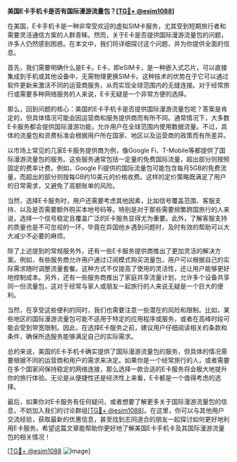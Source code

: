 **美国E卡手机卡是否有国际漫游流量包？[[TG💪+ @esim1088](https://t.me/s/esim1088)]**

在美国，E卡手机卡是一种非常受欢迎的虚拟SIM卡服务，尤其受到短期旅行者和需要灵活通信方案的人群青睐。然而，关于E卡是否提供国际漫游流量包的问题，许多人仍然感到困惑。在本文中，我们将详细探讨这个问题，并为你提供全面的信息。

首先，我们需要明确什么是E卡。E卡，即eSIM卡，是一种嵌入式芯片，可以直接集成到手机或其他设备中，无需物理更换SIM卡。这种技术的优势在于它可以通过软件更新来激活不同的运营商服务，从而实现全球范围内的无缝连接。对于经常旅行或需要多种网络服务的人来说，E卡无疑是一个非常方便的选择。

那么，回到问题的核心：美国的E卡手机卡是否提供国际漫游流量包呢？答案是肯定的，但具体情况可能会因运营商和服务提供商而有所不同。通常情况下，大多数E卡服务都会提供国际漫游功能，允许用户在全球范围内使用数据流量。不过，具体的流量包和资费标准会根据用户所在国家、地区以及运营商的政策而有所差异。

以市场上常见的几家E卡服务提供商为例，像Google Fi、T-Mobile等都提供了国际漫游流量包的服务。这些服务通常包括一定量的免费国际流量，超出部分则按照固定的费率计费。例如，Google Fi提供的国际流量包可能包含每月5GB的免费流量，而超出的部分则按每GB约10美元的价格收费。这样的定价策略既满足了用户的日常需求，又避免了高额账单的风险。

当然，选择E卡服务时，用户还需要考虑其他因素，比如信号覆盖范围、客服支持、以及是否需要额外购买本地号码等。特别是对于那些需要频繁跨国旅行的人来说，选择一个信号稳定且覆盖广泛的E卡服务显得尤为重要。此外，了解客服支持的质量也是不可忽视的一环，毕竟在异国他乡遇到问题时，及时有效的帮助可以大大减少不必要的麻烦。

除了上述提到的常规服务外，还有一些E卡服务提供商推出了更加灵活的解决方案。例如，有些服务商允许用户通过订阅模式购买流量包，用户可以根据自己的实际需求随时调整流量套餐。这种方式不仅提高了使用的灵活性，还让用户能够更好地控制成本。另外，还有一些服务商推出了家庭共享流量计划，允许多个设备共享同一份流量包，这对于经常与家人或朋友一起旅行的人来说无疑是一个巨大的便利。

当然，在享受这些便利的同时，我们也需要注意一些潜在的风险和限制。比如，某些地区的国际漫游流量包可能不适用于特定的应用程序或服务，或者在高峰时段可能会受到带宽限制。因此，在选择E卡服务之前，建议用户仔细阅读相关的条款和条件，确保所选服务能够满足自己的实际需求。

总的来说，美国的E卡手机卡确实提供了国际漫游流量包的服务，但具体的情况需要根据不同的运营商和用户的需求来决定。如果你是一个经常旅行的人，或者需要在多个国家间保持稳定的网络连接，那么选择一款合适的E卡服务将会极大地提升你的旅行体验。无论是从便捷性还是经济性上来看，E卡都是一个值得考虑的选择。

最后，如果你对E卡服务有任何疑问，或者想要了解更多关于国际漫游流量包的信息，不妨加入我们的讨论群组[[TG💪+ @esim1088](https://t.me/s/esim1088)]。在这里，你可以与其他用户交流经验，获取最新的优惠信息，甚至找到志同道合的朋友一起探讨如何更好地利用E卡服务。希望这篇文章能帮助你更好地了解美国E卡手机卡及其国际漫游流量包的相关情况！

[[TG💪+ @esim1088](https://t.me/s/esim1088) ![Image](https://i.postimg.cc/4NQfJmqS/Snipaste-2025-05-13-00-14-12.png)]